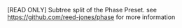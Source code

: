 [READ ONLY] Subtree split of the Phase Preset. see https://github.com/reed-jones/phase for more information

